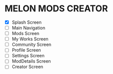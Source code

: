 # MELON MODS CREATOR


- [x] Splash Screen
- [ ] Main Navigation
- [ ] Mods Screen
- [ ] My Works Screen
- [ ] Community Screen
- [ ] Profile Screen
- [ ] Settings Screen
- [ ] ModDetails Screen
- [ ] Creator Screen
